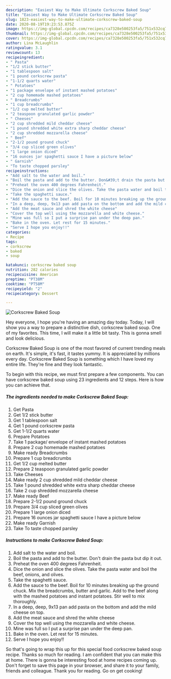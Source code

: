 ```yaml
---
description: "Easiest Way to Make Ultimate Corkscrew Baked Soup"
title: "Easiest Way to Make Ultimate Corkscrew Baked Soup"
slug: 1823-easiest-way-to-make-ultimate-corkscrew-baked-soup
date: 2020-08-19T19:23:53.875Z
image: https://img-global.cpcdn.com/recipes/ca7328e500253fa5/751x532cq70/corkscrew-baked-soup-recipe-main-photo.jpg
thumbnail: https://img-global.cpcdn.com/recipes/ca7328e500253fa5/751x532cq70/corkscrew-baked-soup-recipe-main-photo.jpg
cover: https://img-global.cpcdn.com/recipes/ca7328e500253fa5/751x532cq70/corkscrew-baked-soup-recipe-main-photo.jpg
author: Lina McLaughlin
ratingvalue: 3.1
reviewcount: 13
recipeingredient:
- " Pasta"
- "1/2 stick butter"
- "1 tablespoon salt"
- "1 pound corkscrew pasta"
- "1-1/2 quarts water"
- " Potatoes"
- "1 package envelope of instant mashed potatoes"
- "2 cup homemade mashed potatoes"
- " Breadcrumbs"
- "1 cup breadcrumbs"
- "1/2 cup melted butter"
- "2 teaspoon granulated garlic powder"
- " Cheeses"
- "2 cup shredded mild cheddar cheese"
- "1 pound shredded white extra sharp cheddar cheese"
- "2 cup shredded mozzarella cheese"
- " Beef"
- "2-1/2 pound ground chuck"
- "3/4 cup sliced green olives"
- "1 large onion diced"
- "16 ounces jar spaghetti sauce I have a picture below"
- " Garnish"
- "To taste chopped parsley"
recipeinstructions:
- "Add salt to the water and boil."
- "Boil the pasta and add to the butter. Don&#39;t drain the pasta but dip it out."
- "Preheat the oven 400 degrees Fahrenheit."
- "Dice the onion and slice the olives. Take the pasta water and boil the beef, onions, and olives."
- "Take the spaghetti sauce."
- "Add the sauce to the beef. Boil for 10 minutes breaking up the ground chuck. Mix the breadcrumbs, butter and garlic. Add to the beef along with the mashed potatoes and instant potatoes. Stir well to mix thoroughly."
- "In a deep, deep, 9x13 pan add pasta on the bottom and add the mild cheese on top."
- "Add the meat sauce and shred the white cheese"
- "Cover the top well using the mozzarella and white cheese."
- "Mine was full so I put a surprise pan under the deep pan."
- "Bake in the oven. Let rest for 15 minutes."
- "Serve I hope you enjoy!!"
categories:
- Recipe
tags:
- corkscrew
- baked
- soup

katakunci: corkscrew baked soup 
nutrition: 282 calories
recipecuisine: American
preptime: "PT38M"
cooktime: "PT58M"
recipeyield: "2"
recipecategory: Dessert

---
```



![Corkscrew Baked Soup](https://img-global.cpcdn.com/recipes/ca7328e500253fa5/751x532cq70/corkscrew-baked-soup-recipe-main-photo.jpg)

Hey everyone, I hope you're having an amazing day today. Today, I will show you a way to prepare a distinctive dish, corkscrew baked soup. One of my favorites. This time, I will make it a little bit tasty. This is gonna smell and look delicious.



Corkscrew Baked Soup is one of the most favored of current trending meals on earth. It's simple, it's fast, it tastes yummy. It is appreciated by millions every day. Corkscrew Baked Soup is something which I have loved my entire life. They're fine and they look fantastic.


To begin with this recipe, we must first prepare a few components. You can have corkscrew baked soup using 23 ingredients and 12 steps. Here is how you can achieve that.

<!--inarticleads1-->

##### The ingredients needed to make Corkscrew Baked Soup:

1. Get  Pasta
1. Get 1/2 stick butter
1. Get 1 tablespoon salt
1. Get 1 pound corkscrew pasta
1. Get 1-1/2 quarts water
1. Prepare  Potatoes
1. Take 1 package/ envelope of instant mashed potatoes
1. Prepare 2 cup homemade mashed potatoes
1. Make ready  Breadcrumbs
1. Prepare 1 cup breadcrumbs
1. Get 1/2 cup melted butter
1. Prepare 2 teaspoon granulated garlic powder
1. Take  Cheeses
1. Make ready 2 cup shredded mild cheddar cheese
1. Take 1 pound shredded white extra sharp cheddar cheese
1. Take 2 cup shredded mozzarella cheese
1. Make ready  Beef
1. Prepare 2-1/2 pound ground chuck
1. Prepare 3/4 cup sliced green olives
1. Prepare 1 large onion diced
1. Prepare 16 ounces jar spaghetti sauce I have a picture below
1. Make ready  Garnish
1. Take To taste chopped parsley




<!--inarticleads2-->

##### Instructions to make Corkscrew Baked Soup:

1. Add salt to the water and boil.
1. Boil the pasta and add to the butter. Don&#39;t drain the pasta but dip it out.
1. Preheat the oven 400 degrees Fahrenheit.
1. Dice the onion and slice the olives. Take the pasta water and boil the beef, onions, and olives.
1. Take the spaghetti sauce.
1. Add the sauce to the beef. Boil for 10 minutes breaking up the ground chuck. Mix the breadcrumbs, butter and garlic. Add to the beef along with the mashed potatoes and instant potatoes. Stir well to mix thoroughly.
1. In a deep, deep, 9x13 pan add pasta on the bottom and add the mild cheese on top.
1. Add the meat sauce and shred the white cheese
1. Cover the top well using the mozzarella and white cheese.
1. Mine was full so I put a surprise pan under the deep pan.
1. Bake in the oven. Let rest for 15 minutes.
1. Serve I hope you enjoy!!




So that's going to wrap this up for this special food corkscrew baked soup recipe. Thanks so much for reading. I am confident that you can make this at home. There is gonna be interesting food at home recipes coming up. Don't forget to save this page in your browser, and share it to your family, friends and colleague. Thank you for reading. Go on get cooking!
